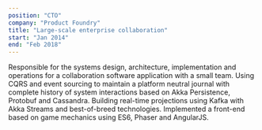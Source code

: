 ```yaml
---
position: "CTO"
company: "Product Foundry"
title: "Large-scale enterprise collaboration"
start: "Jan 2014"
end: "Feb 2018"
---
```


Responsible for the systems design, architecture, implementation and operations for a collaboration software application with a small team. Using CQRS and event sourcing to maintain a platform neutral journal with complete history of system interactions based on Akka Persistence, Protobuf and Cassandra. Building real-time projections using Kafka with Akka Streams and best-of-breed technologies. Implemented a front-end based on game mechanics using ES6, Phaser and AngularJS.